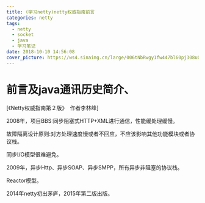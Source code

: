 ```yaml
---
title: (学习netty)netty权威指南前言
categories: netty
tags:
  - netty
  - socket
  - java
  - 学习笔记
date: 2018-10-10 14:56:08
cover_picture: https://ws4.sinaimg.cn/large/006tNbRwgy1fw447bl60pj308u04kgli.jpg
---
```


# 前言及java通讯历史简介、

[《Netty权威指南第２版》　作者李林峰]

2008年，项目BBS:同步阻塞式HTTP+XML进行通信，性能缓处理缓慢。

故障隔离设计原则:对方处理速度慢或者不回应，不应该影响其他功能模块或者协议栈。

同步I/O模型很难避免。

2009年，异步Http、异步SOAP、异步SMPP，所有异步非阻塞的协议栈。

Reactor模型。

2014年netty初出茅庐，2015年第二版出版。
